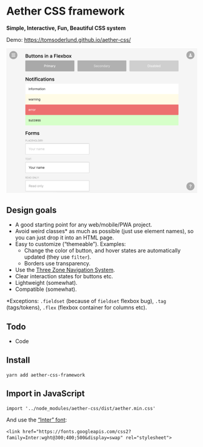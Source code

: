 # Aether CSS framework

**Simple, Interactive, Fun, Beautiful CSS system**

Demo: https://tomsoderlund.github.io/aether-css/

![Screenshot of Aether CSS](docs/demo.png)

## Design goals

- A good starting point for any web/mobile/PWA project.
- Avoid weird classes* as much as possible (just use element names), so you can just drop it into an HTML page.
- Easy to customize (“themeable”). Examples:
  - Change the color of button, and hover states are automatically updated (they use `filter`).
  - Borders use transparency.
- Use the [Three Zone Navigation System](https://medium.com/@tomsoderlund/three-zone-navigation-system-45f20d08bed4).
- Clear interaction states for buttons etc.
- Lightweight (somewhat).
- Compatible (somewhat).

*Exceptions: `.fieldset` (because of `fieldset` flexbox bug), `.tag` (tags/tokens), `.flex` (flexbox container for columns etc).


## Todo

- Code


## Install

    yarn add aether-css-framework


## Import in JavaScript

    import '../node_modules/aether-css/dist/aether.min.css'

And use the [“Inter” font](https://rsms.me/inter/):

    <link href="https://fonts.googleapis.com/css2?family=Inter:wght@300;400;500&display=swap" rel="stylesheet">

